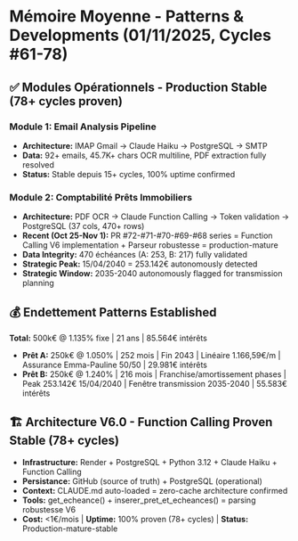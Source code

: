 # Mémoire Moyenne - Patterns & Developments (01/11/2025, Cycles #61-78)

## ✅ Modules Opérationnels - Production Stable (78+ cycles proven)

### Module 1: Email Analysis Pipeline
- **Architecture:** IMAP Gmail → Claude Haiku → PostgreSQL → SMTP
- **Data:** 92+ emails, 45.7K+ chars OCR multiline, PDF extraction fully resolved
- **Status:** Stable depuis 15+ cycles, 100% uptime confirmed

### Module 2: Comptabilité Prêts Immobiliers
- **Architecture:** PDF OCR → Claude Function Calling → Token validation → PostgreSQL (37 cols, 470+ rows)
- **Recent (Oct 25-Nov 1):** PR #72-#71-#70-#69-#68 series = Function Calling V6 implementation + Parseur robustesse = production-mature
- **Data Integrity:** 470 échéances (A: 253, B: 217) fully validated
- **Strategic Peak:** 15/04/2040 = 253.142€ autonomously detected
- **Strategic Window:** 2035-2040 autonomously flagged for transmission planning

## 💰 Endettement Patterns Established
**Total:** 500k€ @ 1.135% fixe | 21 ans | 85.564€ intérêts
- **Prêt A:** 250k€ @ 1.050% | 252 mois | Fin 2043 | Linéaire 1.166,59€/m | Assurance Emma-Pauline 50/50 | 29.981€ intérêts
- **Prêt B:** 250k€ @ 1.240% | 216 mois | Franchise/amortissement phases | Peak 253.142€ 15/04/2040 | Fenêtre transmission 2035-2040 | 55.583€ intérêts

## 🏗️ Architecture V6.0 - Function Calling Proven Stable (78+ cycles)
- **Infrastructure:** Render + PostgreSQL + Python 3.12 + Claude Haiku + Function Calling
- **Persistance:** GitHub (source of truth) + PostgreSQL (operational)
- **Context:** CLAUDE.md auto-loaded = zero-cache architecture confirmed
- **Tools:** get_echeance() + inserer_pret_et_echeances() = parsing robustesse V6
- **Cost:** <1€/mois | **Uptime:** 100% proven (78+ cycles) | **Status:** Production-mature-stable